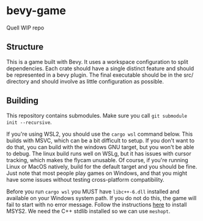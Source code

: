 # bevy-game

Quell WIP repo

## Structure

This is a game built with Bevy. It uses a workspace configuration to split dependencies. Each crate should have a single distinct feature and should be represented in a bevy plugin. The final executable should be in the src/ directory and should involve as little configuration as possible.

## Building

This repository contains submodules. Make sure you call `git submodule init --recursive`.

If you're using WSL2, you should use the `cargo wsl` command below. This builds with MSVC, which can be a bit difficult to setup. If you don't want to do that, you can build with the windows GNU target, but you won't be able to debug. The linux build runs well on WSLg, but it has issues with cursor tracking, which makes the flycam unusable. Of course, if you're running Linux or MacOS natively, build for the default target and you should be fine. Just note that most people play games on Windows, and that you might have some issues without testing cross-platform compatibility.

Before you run `cargo wsl` you MUST have `libc++-6.dll` installed and available on your Windows system path. If you do not do this, the game will fail to start with no error message. Follow the instructions [here](https://www.msys2.org) to install MSYS2. We need the C++ stdlib installed so we can use `meshopt`.